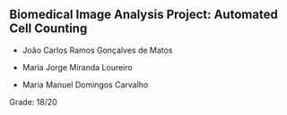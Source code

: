 ## Biomedical Image Analysis Project: Automated Cell Counting

* João Carlos Ramos Gonçalves de Matos

* Maria Jorge Miranda Loureiro

* Maria Manuel Domingos Carvalho

Grade: 18/20
